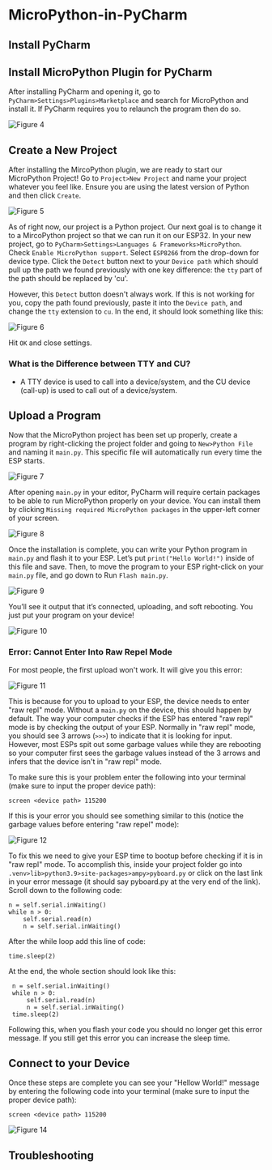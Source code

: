 # MicroPython-in-PyCharm
## Install PyCharm
## Install MicroPython Plugin for PyCharm
After installing PyCharm and opening it, go to `PyCharm>Settings>Plugins>Marketplace` and search for MicroPython and install it. If PyCharm requires you to relaunch the program then do so.

![Figure 4](/Images/figure04.png)

## Create a New Project
After installing the MircoPython plugin, we are ready to start our MicroPython Project! Go to `Project>New Project` and name your project whatever you feel like. Ensure you are using the latest version of Python and then click `Create`.

![Figure 5](/Images/figure05.png)

As of right now, our project is a Python project. Our next goal is to change it to a MircoPython project so that we can run it on our ESP32. In your new project, go to `PyCharm>Settings>Languages & Frameworks>MicroPython`. Check `Enable MicroPython support`. Select `ESP8266` from the drop-down for device type. Click the `Detect` button next to your `Device path` which should pull up the path we found previously with one key difference: the `tty` part of the path should be replaced by 'cu'. 

However, this `Detect` button doesn't always work. If this is not working for you, copy the path found previously, paste it into the `Device path`, and change the `tty` extension to `cu`. In the end, it should look something like this:

![Figure 6](/Images/figure06.png)

Hit `OK` and close settings.

### What is the Difference between TTY and CU?
- A TTY device is used to call into a device/system, and the CU device (call-up) is used to call out of a device/system. 

## Upload a Program
Now that the MicroPython project has been set up properly, create a program by right-clicking the project folder and going to `New>Python File` and naming it `main.py`. This specific file will automatically run every time the ESP starts.

![Figure 7](/Images/figure07.png)

After opening `main.py` in your editor, PyCharm will require certain packages to be able to run MicroPython properly on your device. You can install them by clicking `Missing required MicroPython packages` in the upper-left corner of your screen.

 ![Figure 8](/Images/figure08.png)

Once the installation is complete, you can write your Python program in `main.py` and flash it to your ESP. Let’s put `print("Hello World!")` inside of this file and save. Then, to move the program to your ESP right-click on your `main.py` file, and go down to Run `Flash main.py`. 

 ![Figure 9](/Images/figure09.png)

You’ll see it output that it’s connected, uploading, and soft rebooting. You just put your program on your device!

 ![Figure 10](/Images/figure10.png)

### Error: Cannot Enter Into Raw Repel Mode

For most people, the first upload won't work. It will give you this error:

 ![Figure 11](/Images/figure11.png)

 This is because for you to upload to your ESP, the device needs to enter "raw repl" mode. Without a `main.py` on the device, this should happen by default. The way your computer checks if the ESP has entered "raw repl" mode is by checking the output of your ESP. Normally in "raw repl" mode, you should see 3 arrows (`>>>`) to indicate that it is looking for input. However, most ESPs spit out some garbage values while they are rebooting so your computer first sees the garbage values instead of the 3 arrows and infers that the device isn't in "raw repl" mode. 

 To make sure this is your problem enter the following into your terminal (make sure to input the proper device path):

```
screen <device path> 115200
```

If this is your error you should see something similar to this (notice the garbage values before entering "raw repel" mode):

 ![Figure 12](/Images/figure12.png)

 To fix this we need to give your ESP time to bootup before checking if it is in "raw repl" mode. To accomplish this, inside your project folder go into `.venv>lib>python3.9>site-packages>ampy>pyboard.py` or click on the last link in your error message (it should say pyboard.py at the very end of the link). Scroll down to the following code:
 ```
 n = self.serial.inWaiting()
 while n > 0:
     self.serial.read(n)
     n = self.serial.inWaiting()
```
 After the while loop add this line of code:
```
time.sleep(2)
```
At the end, the whole section should look like this:
```
 n = self.serial.inWaiting()
 while n > 0:
     self.serial.read(n)
     n = self.serial.inWaiting()
 time.sleep(2)
```
Following this, when you flash your code you should no longer get this error message. If you still get this error you can increase the sleep time.

## Connect to your Device

Once these steps are complete you can see your "Hellow World!" message by entering the following code into your terminal (make sure to input the proper device path):
```
screen <device path> 115200
```
 ![Figure 14](/Images/figure14.png)

## Troubleshooting


[^1]: [https://medium.com/@andymule/micropython-on-esp32-e54998966e9](https://medium.com/@andymule/micropython-in-pycharms-basic-setup-9169b497ec8a)
